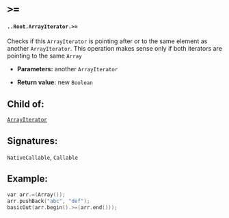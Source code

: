 # `>=`

#### `..Root.ArrayIterator.>=`

Checks if this `ArrayIterator` is pointing after or to the same element as another `ArrayIterator`. This operation makes sense only if both iterators are pointing to the same `Array`

* **Parameters:** another `ArrayIterator`

* **Return value:** new `Boolean`

## Child of:

[`ArrayIterator`](docs..Root.ArrayIterator.md)

## Signatures:

`NativeCallable`, `Callable`

## Example:

```c
var arr.=(Array());
arr.pushBack("abc", "def");
basicOut(arr.begin().>=(arr.end()));
```